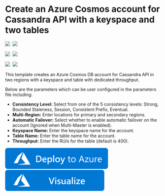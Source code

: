 # Create an Azure Cosmos account for Cassandra API with a keyspace and two tables

<IMG SRC="https://azurequickstartsservice.blob.core.windows.net/badges/101-cosmosdb-cassandra/PublicLastTestDate.svg" />&nbsp;
<IMG SRC="https://azurequickstartsservice.blob.core.windows.net/badges/101-cosmosdb-cassandra/PublicDeployment.svg" />&nbsp;

<IMG SRC="https://azurequickstartsservice.blob.core.windows.net/badges/101-cosmosdb-cassandra/FairfaxLastTestDate.svg" />&nbsp;
<IMG SRC="https://azurequickstartsservice.blob.core.windows.net/badges/101-cosmosdb-cassandra/FairfaxDeployment.svg" />&nbsp;

<IMG SRC="https://azurequickstartsservice.blob.core.windows.net/badges/101-cosmosdb-cassandra/BestPracticeResult.svg" />&nbsp;
<IMG SRC="https://azurequickstartsservice.blob.core.windows.net/badges/101-cosmosdb-cassandra/CredScanResult.svg" />&nbsp;

This template creates an Azure Cosmos DB account for Cassandra API in two regions with a keyspace and table with dedicated throughput.

Below are the parameters which can be user configured in the parameters file including:

- **Consistency Level:** Select from one of the 5 consistency levels: Strong, Bounded Staleness, Session, Consistent Prefix, Eventual.
- **Multi-Region:** Enter locations for primary and secondary regions.
- **Automatic Failover:** Select whether to enable automatic failover on the account (Ignored when Multi-Master is enabled).
- **Keyspace Name:** Enter the keyspace name for the account.
- **Table Name:** Enter the table name for the account.
- **Throughput:** Enter the RU/s for the table (default is 400).

<a href="https://portal.azure.com/#create/Microsoft.Template/uri/https%3A%2F%2Fraw.githubusercontent.com%2FAzure%2Fazure-quickstart-templates%2Fmaster%2F101-cosmosdb-cassandra%2Fazuredeploy.json" target="_blank">
    <img src="https://raw.githubusercontent.com/Azure/azure-quickstart-templates/master/1-CONTRIBUTION-GUIDE/images/deploytoazure.svg?sanitize=true"/>
</a>
<a href="http://armviz.io/#/?load=https%3A%2F%2Fraw.githubusercontent.com%2FAzure%2Fazure-quickstart-templates%2Fmaster%2F101-cosmosdb-cassandra%2Fazuredeploy.json" target="_blank">
    <img src="https://raw.githubusercontent.com/Azure/azure-quickstart-templates/master/1-CONTRIBUTION-GUIDE/images/visualizebutton.svg?sanitize=true"/>
</a>
